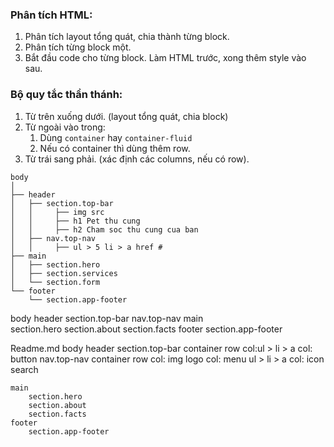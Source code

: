 ### Phân tích HTML:

1. Phân tích layout tổng quát, chia thành từng block.
2. Phân tích từng block một.
3. Bắt đầu code cho từng block. Làm HTML trước, xong thêm style vào sau.

### Bộ quy tắc thần thánh:

1. Từ trên xuống dưới. (layout tổng quát, chia block)
2. Từ ngoài vào trong:
   1. Dùng `container` hay `container-fluid`
   2. Nếu có container thì dùng thêm row.
3. Từ trái sang phải. (xác định các columns, nếu có row).

```
body
│
├── header
│   ├── section.top-bar
│   │     ├── img src
│   │     ├── h1 Pet thu cung
│   │     ├── h2 Cham soc thu cung cua ban
│   ├── nav.top-nav
│   │     ├── ul > 5 li > a href #
├── main
│   ├── section.hero
│   ├── section.services
│   └── section.form
└── footer
    └── section.app-footer
```

body
header
section.top-bar
nav.top-nav
main  
 section.hero
section.about
section.facts
footer
section.app-footer



Readme.md
body
    header
        section.top-bar
            container 
             row
                col:ul > li > a
                col: button
        nav.top-nav
            container
                row
                    col: img logo
                    col: menu ul > li > a
                    col: icon search

    main
        section.hero
        section.about
        section.facts
    footer
        section.app-footer